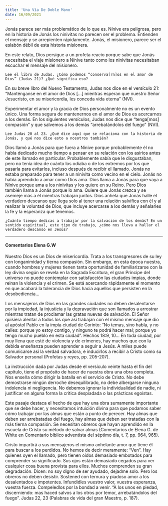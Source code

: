 ```yaml
---
title: 'Una Vía De Doble Mano'
date: 16/09/2021
---
```


Jonás parece ser más problemático de lo que es. Nínive era peligrosa, pero en la historia de Jonás los ninivitas no parecen ser el problema. Entienden el mensaje y se arrepienten rápidamente. Jonás, el misionero, parece ser el eslabón débil de esta historia misionera.

En este relato, Dios persigue a un profeta reacio porque sabe que Jonás necesitaba el viaje misionero a Nínive tanto como los ninivitas necesitaban escuchar el mensaje del misionero.

`Lee el libro de Judas. ¿Cómo podemos “conserva[rn]os en el amor de Dios” (Judas 21)? ¿Qué significa eso?`

En su breve libro del Nuevo Testamento, Judas nos dice en el versículo 21: “Manténganse en el amor de Dios [...] mientras esperan que nuestro Señor Jesucristo, en su misericordia, les conceda vida eterna” (NVI).

Experimentar el amor y la gracia de Dios personalmente no es un evento único. Una forma segura de mantenernos en el amor de Dios es acercarnos a los demás. En los siguientes versículos, Judas nos dice que “tenga[mos] compasión” y que salvemos a los demás “arrebatándolos del fuego” (NVI).

`Lee Judas 20 al 23. ¿Qué dice aquí que se relaciona con la historia de Jonás, y qué nos dice esto a nosotros también?`

Dios llamó a Jonás para que fuera a Nínive porque probablemente él no había dedicado mucho tiempo a pensar en su relación con los asirios antes de este llamado en particular. Probablemente sabía que le disgustaban, pero no tenía idea de cuánto los odiaba o de los extremos por los que pasaría para evitarlos, incluso después de recibir el llamado. Jonás no estaba preparado para tener a un ninivita como vecino en el cielo. Jonás no había aprendido a amar como Dios ama. Dios llama a Jonás para que vaya a Nínive porque ama a los ninivitas y los quiere en su Reino. Pero Dios también llama a Jonás porque lo ama. Quiere que Jonás crezca y se asemeje más a él mientras trabajan juntos. Dios anhela que Jonás halle el verdadero descanso que llega solo al tener una relación salvífica con él y al realizar la voluntad de Dios, que incluye acercarse a los demás y señalarles la fe y la esperanza que tenemos.

`¿Cuánto tiempo dedicas a trabajar por la salvación de los demás? En un sentido espiritual, este tipo de trabajo, ¿cómo nos lleva a hallar el verdadero descanso en Jesús?`

---

#### Comentarios Elena G.W

Nuestro Dios es un Dios de misericordia. Trata a los transgresores de su ley con longanimidad y tierna compasión. Sin embargo, en esta época nuestra, cuando hombres y mujeres tienen tanta oportunidad de familiarizarse con la ley divina según se revela en la Sagrada Escritura, el gran Príncipe del universo no puede contemplar con satisfacción las ciudades impías, donde reinan la violencia y el crimen. Se está acercando rápidamente el momento en que acabará la tolerancia de Dios hacia aquellos que persisten en la desobediencia…

Los mensajeros de Dios en las grandes ciudades no deben desalentarse por la impiedad, la injusticia y la depravación que son llamados a arrostrar mientras tratan de proclamar las gratas nuevas de salvación. El Señor quisiera alentar a todos los que así trabajan con el mismo mensaje que dio al apóstol Pablo en la impía ciudad de Corinto: “No temas, sino habla, y no calles: porque yo estoy contigo, y ninguno te podrá hacer mal; porque yo tengo mucho pueblo en esta ciudad”. Hechos 18:9, 10… En toda ciudad, por muy llena que esté de violencia y de crímenes, hay muchos que con la debida enseñanza pueden aprender a seguir a Jesús. A miles puede comunicarse así la verdad salvadora, e inducirlos a recibir a Cristo como su Salvador personal (Profetas y reyes, pp. 205-207).

La instrucción dada por Judas desde el versículo veinte hasta el fin del capítulo, tiene el propósito de hacer de nuestra obra una obra completa. Nos enseña cómo dirigir la batalla en el servicio de Cristo. No debe demostrarse ningún derroche desequilibrado, no debe albergarse ninguna indolencia ni negligencia. No debemos ignorar la individualidad de nadie, ni justificar en alguna forma la crítica despiadada o las prácticas egoístas.

Este pasaje destaca el hecho de que hay una obra sumamente importante que se debe hacer, y necesitamos intuición divina para que podamos saber cómo trabajar por las almas que están a punto de perecer. Hay almas que deben ser arrebatadas del fuego, hay almas que deben ser tratadas con la más tierna compasión. Se necesitan obreros que hayan aprendido en la escuela de Cristo su método de salvar almas (Comentarios de Elena G. de White en Comentario bíblico adventista del séptimo día, t. 7, pp. 964, 965).

Cristo impartirá a sus mensajeros el mismo anhelante amor que tiene él para buscar a los perdidos. No hemos de decir meramente: “Ven”. Hay quienes oyen el llamado, pero tienen oídos demasiado embotados para comprender su significado. Sus ojos están demasiado cegados para ver cualquier cosa buena provista para ellos. Muchos comprenden su gran degradación. Dicen: no soy digno de ser ayudado, dejadme solo. Pero los obreros no deben desistir. Sostened con ternura y piadoso amor a los desalentados e impotentes. Infundidles vuestro valor, vuestra esperanza, vuestra fuerza. Compeledlos por la bondad a venir. “A los unos en piedad, discerniendo: mas haced salvos a los otros por temor, arrebatándolos del fuego”. Judas 22, 23 (Palabras de vida del gran Maestro, p. 187).